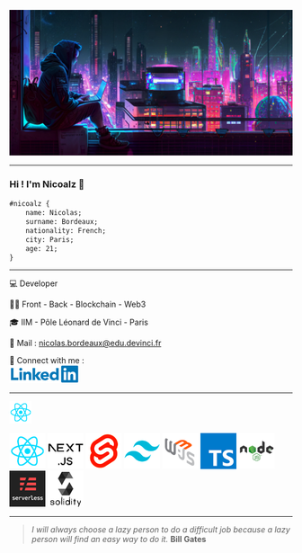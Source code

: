 ![Hello World](/img/background.png)
***
### Hi ! I'm Nicoalz 👋
```
#nicoalz {
    name: Nicolas;
    surname: Bordeaux;
    nationality: French;
    city: Paris;
    age: 21;
}
```

***

💻 Developer

👨‍💻 Front - Back - Blockchain - Web3

🎓 IIM - Pôle Léonard de Vinci - Paris

📧 Mail : <nicolas.bordeaux@edu.devinci.fr>

🤝 Connect with me : <br>
[![LinkedIn](/img/logo-linkedin.png)](https://www.linkedin.com/in/nicolas-bordeaux-720601207/)

***
<img src="/img/react.png" alt="html5" style="max-width: 100%;" width="40" height="40">

![react](/img/react.png) ![nextjs](/img/nextjs.png) ![svelte](/img/svelte.png) ![tailwind](/img/tailwind.png) ![web3js](/img/web3js.png) ![typescript](/img/typescript.png) ![nodejs](/img/nodejs.png) ![serverless](/img/serverless.png) ![solidity](/img/solidity.png)

***

>*I will always choose a lazy person to do a difficult job because a lazy person will find an easy way to do it.*
**Bill Gates**
